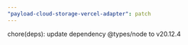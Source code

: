 ```yaml
---
"payload-cloud-storage-vercel-adapter": patch
---
```


chore(deps): update dependency @types/node to v20.12.4
